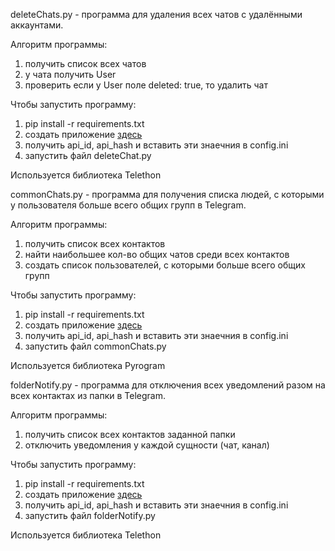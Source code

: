deleteChats.py - программа для удаления всех чатов с удалёнными аккаунтами.

Алгоритм программы:
1) получить список всех чатов
2) у чата получить User
3) проверить если у User поле deleted: true, то удалить чат

Чтобы запустить программу:
1) pip install -r requirements.txt
2) создать приложение [здесь](https://my.telegram.org/) 
3) получить api_id, api_hash и вставить эти знаечния в config.ini
4) запустить файл deleteChat.py

Используется библиотека Telethon


commonChats.py - программа для получения списка людей, с которыми у пользователя больше всего общих групп в Telegram.

Алгоритм программы:
1) получить список всех контактов
2) найти наибольшее кол-во общих чатов среди всех контактов
3) создать список пользователей, с которыми больше всего общих групп

Чтобы запустить программу:
1) pip install -r requirements.txt
2) создать приложение [здесь](https://my.telegram.org/) 
3) получить api_id, api_hash и вставить эти знаечния в config.ini
4) запустить файл commonChats.py

Используется библиотека Pyrogram


folderNotify.py - программа для отключения всех уведомлений разом на всех контактах из папки в Telegram.

Алгоритм программы:
1) получить список всех контактов заданной папки
2) отключить уведомления у каждой сущности (чат, канал)

Чтобы запустить программу:
1) pip install -r requirements.txt
2) создать приложение [здесь](https://my.telegram.org/) 
3) получить api_id, api_hash и вставить эти знаечния в config.ini
4) запустить файл folderNotify.py

Используется библиотека Telethon

